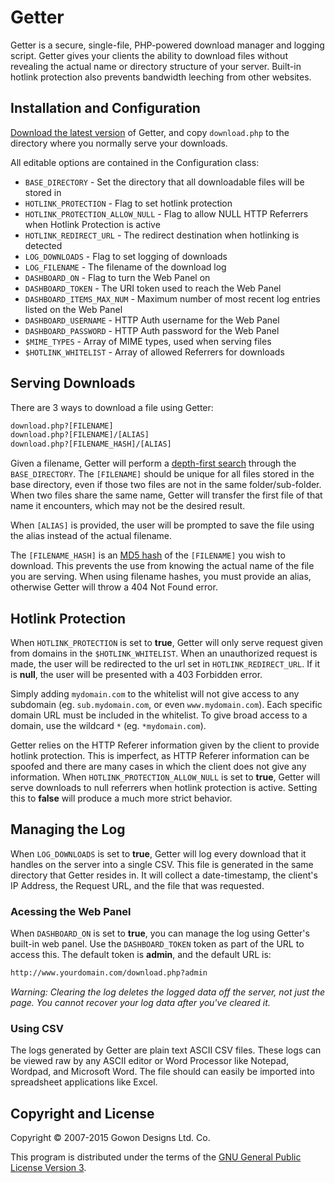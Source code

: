 # Getter

Getter is a secure, single-file, PHP-powered download manager and logging script. Getter gives your clients the ability to download files without revealing the actual name or directory structure of your server. Built-in hotlink protection also prevents bandwidth leeching from other websites.

## Installation and Configuration

[Download the latest version][a1] of Getter, and copy `download.php` to the directory where you normally serve your downloads.

All editable options are contained in the Configuration class:

 - `BASE_DIRECTORY` - Set the directory that all downloadable files will be stored in
 - `HOTLINK_PROTECTION` - Flag to set hotlink protection
 - `HOTLINK_PROTECTION_ALLOW_NULL` - Flag to allow NULL HTTP Referrers when Hotlink Protection is active
 - `HOTLINK_REDIRECT_URL` - The redirect destination when hotlinking is detected
 - `LOG_DOWNLOADS` - Flag to set logging of downloads
 - `LOG_FILENAME` - The filename of the download log
 - `DASHBOARD_ON` - Flag to turn the Web Panel on
 - `DASHBOARD_TOKEN` - The URI token used to reach the Web Panel
 - `DASHBOARD_ITEMS_MAX_NUM` - Maximum number of most recent log entries listed on the Web Panel
 - `DASHBOARD_USERNAME` - HTTP Auth username for the Web Panel
 - `DASHBOARD_PASSWORD` - HTTP Auth password for the Web Panel
 - `$MIME_TYPES` - Array of MIME types, used when serving files
 - `$HOTLINK_WHITELIST` - Array of allowed Referrers for downloads

## Serving Downloads
There are 3 ways to download a file using Getter:

```html
download.php?[FILENAME]
download.php?[FILENAME]/[ALIAS]
download.php?[FILENAME_HASH]/[ALIAS]
```

Given a filename, Getter will perform a [depth-first search][b1] through the `BASE_DIRECTORY`. The `[FILENAME]` should be unique for all files stored in the base directory, even if those two files are not in the same folder/sub-folder. When two files share the same name, Getter will transfer the first file of that name it encounters, which may not be the desired result.

When `[ALIAS]` is provided, the user will be prompted to save the file using the alias instead of the actual filename.

The `[FILENAME_HASH]` is an [MD5 hash][b2] of the `[FILENAME]` you wish to download. This prevents the use from knowing the actual name of the file you are serving. When using filename hashes, you must provide an alias, otherwise Getter will throw a 404 Not Found error.

## Hotlink Protection
When `HOTLINK_PROTECTION` is set to __true__, Getter will only serve request given from domains in the `$HOTLINK_WHITELIST`. When an unauthorized request is made, the user will be redirected to the url set in `HOTLINK_REDIRECT_URL`. If it is __null__, the user will be presented with a 403 Forbidden error.

Simply adding `mydomain.com` to the whitelist will not give access to any subdomain (eg. `sub.mydomain.com`, or even  `www.mydomain.com`). Each specific domain URL must be included in the whitelist. To give broad access to a domain, use the wildcard `*` (eg. `*mydomain.com`).

Getter relies on the HTTP Referer information given by the client to provide hotlink protection. This is imperfect, as HTTP Referer information can be spoofed and there are many cases in which the client does not give any information. When `HOTLINK_PROTECTION_ALLOW_NULL` is set to __true__, Getter will serve downloads to null referrers when hotlink protection is active. Setting this to __false__ will produce a much more strict behavior.

## Managing the Log
When `LOG_DOWNLOADS` is set to __true__, Getter will log every download that it handles on the server into a single CSV. This file is generated in the same directory that Getter resides in. It will collect a date-timestamp, the client's IP Address, the Request URL, and the file that was requested.

### Acessing the Web Panel
When `DASHBOARD_ON` is set to __true__, you can manage the log using Getter's built-in web panel. Use the `DASHBOARD_TOKEN` token as part of the URL to access this. The default token is __admin__, and the default URL is:

```html
http://www.yourdomain.com/download.php?admin
```

_Warning: Clearing the log deletes the logged data off the server, not just the page. You cannot recover your log data after you've cleared it._

### Using CSV
The logs generated by Getter are plain text ASCII CSV files. These logs can be viewed raw by any ASCII editor or Word Processor like Notepad, Wordpad, and Microsoft Word. The file should can easily be imported into spreadsheet applications like Excel.

## Copyright and License

Copyright &copy; 2007-2015 Gowon Designs Ltd. Co.

This program is distributed under the terms of the [GNU General Public License Version 3][license].

[a1]: https://github.com/gowondesigns/getter/zipball/master
[b1]: http://en.wikipedia.org/wiki/Depth-first_search
[b2]: http://en.wikipedia.org/wiki/MD5
[license]: http://www.gnu.org/licenses/gpl-3.0.html
